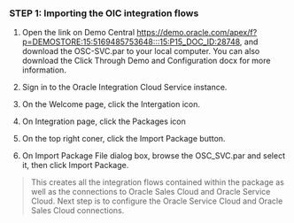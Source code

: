 ### STEP 1: Importing the OIC integration flows
1. Open the link on Demo Central https://demo.oracle.com/apex/f?p=DEMOSTORE:15:5169485753648:::15:P15_DOC_ID:28748, and download the OSC-SVC.par to your local computer. You can also download the Click Through Demo and Configuration docx for more information.

2. Sign in to the Oracle Integration Cloud Service instance.
3. On the Welcome page, click the Intergation icon.
4. On Integration page, click the Packages icon
5. On the top right coner, click the Import Package button.
6. On Import Package File dialog box, browse the OSC_SVC.par and select it, then click Import Package.
> This creates all the integration flows contained within the package as well as the connections to Oracle Sales Cloud and Oracle Service Cloud. Next step is to configure the Oracle Service Cloud and Oracle Sales Cloud connections.
